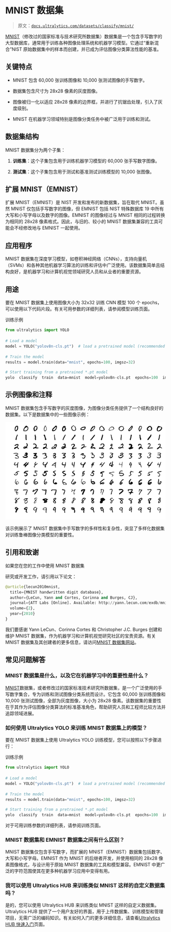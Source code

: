 # MNIST 数据集

> 原文：[`docs.ultralytics.com/datasets/classify/mnist/`](https://docs.ultralytics.com/datasets/classify/mnist/)

[MNIST](http://yann.lecun.com/exdb/mnist/)（修改过的国家标准与技术研究所数据集）数据集是一个包含手写数字的大型数据库，通常用于训练各种图像处理系统和机器学习模型。它通过“重新混合”NIST 原始数据集中的样本而创建，并已成为评估图像分类算法性能的基准。

## 关键特点

+   MNIST 包含 60,000 张训练图像和 10,000 张测试图像的手写数字。

+   数据集包含尺寸为 28x28 像素的灰度图像。

+   图像被归一化以适应 28x28 像素的边界框，并进行了抗锯齿处理，引入了灰度级别。

+   MNIST 在机器学习领域特别是图像分类任务中被广泛用于训练和测试。

## 数据集结构

MNIST 数据集分为两个子集：

1.  **训练集**：这个子集包含用于训练机器学习模型的 60,000 张手写数字图像。

1.  **测试集**：这个子集包含用于测试和基准测试训练模型的 10,000 张图像。

## 扩展 MNIST（EMNIST）

扩展 MNIST（EMNIST）是 NIST 开发和发布的新数据集，旨在取代 MNIST。虽然 MNIST 仅包括手写数字的图像，但 EMNIST 包括 NIST 特殊数据库 19 中所有大写和小写字母以及数字的图像。EMNIST 的图像经过与 MNIST 相同的过程转换为相同的 28x28 像素格式。因此，与旧的、较小的 MNIST 数据集兼容的工具可能会不经修改地与 EMNIST 一起使用。

## 应用程序

MNIST 数据集在深度学习模型，如卷积神经网络（CNNs），支持向量机（SVMs）和各种其他机器学习算法的训练和评估中广泛使用。该数据集简单且结构良好，是机器学习和计算机视觉领域研究人员和从业者的重要资源。

## 用途

要在 MNIST 数据集上使用图像大小为 32x32 训练 CNN 模型 100 个 epochs，可以使用以下代码片段。有关可用参数的详细列表，请参阅模型训练页面。

训练示例

```py
from ultralytics import YOLO

# Load a model
model = YOLO("yolov8n-cls.pt")  # load a pretrained model (recommended for training)

# Train the model
results = model.train(data="mnist", epochs=100, imgsz=32) 
```

```py
# Start training from a pretrained *.pt model
yolo  classify  train  data=mnist  model=yolov8n-cls.pt  epochs=100  imgsz=28 
```

## 示例图像和注释

MNIST 数据集包含手写数字的灰度图像，为图像分类任务提供了一个结构良好的数据集。以下是数据集中的一些图像示例：

![数据集示例图像](img/4b9b7aff5e0fc5aab0dbfcb205c470d7.png)

该示例展示了 MNIST 数据集中手写数字的多样性和复杂性，突显了多样化数据集对训练鲁棒图像分类模型的重要性。

## 引用和致谢

如果您在您的工作中使用 MNIST 数据集

研究或开发工作，请引用以下论文：

```py
@article{lecun2010mnist,
  title={MNIST handwritten digit database},
  author={LeCun, Yann and Cortes, Corinna and Burges, CJ},
  journal={ATT Labs [Online]. Available: http://yann.lecun.com/exdb/mnist},
  volume={2},
  year={2010}
} 
```

我们要感谢 Yann LeCun、Corinna Cortes 和 Christopher J.C. Burges 创建和维护 MNIST 数据集，作为机器学习和计算机视觉研究社区的宝贵资源。有关 MNIST 数据集及其创建者的更多信息，请访问[MNIST 数据集网站](http://yann.lecun.com/exdb/mnist/)。

## 常见问题解答

### MNIST 数据集是什么，以及它在机器学习中的重要性是什么？

[MNIST](http://yann.lecun.com/exdb/mnist/)数据集，或者修改过的国家标准技术研究所数据集，是一个广泛使用的手写数字集合，专为训练和测试图像分类系统而设计。它包含 60,000 张训练图像和 10,000 张测试图像，全部为灰度图像，大小为 28x28 像素。该数据集的重要性在于其作为评估图像分类算法的标准基准角色，帮助研究人员和工程师比较方法并追踪领域进展。

### 如何使用 Ultralytics YOLO 来训练 MNIST 数据集上的模型？

要在 MNIST 数据集上使用 Ultralytics YOLO 训练模型，您可以按照以下步骤进行：

训练示例

```py
from ultralytics import YOLO

# Load a model
model = YOLO("yolov8n-cls.pt")  # load a pretrained model (recommended for training)

# Train the model
results = model.train(data="mnist", epochs=100, imgsz=32) 
```

```py
# Start training from a pretrained *.pt model
yolo  classify  train  data=mnist  model=yolov8n-cls.pt  epochs=100  imgsz=28 
```

对于可用训练参数的详细列表，请参阅训练页面。

### MNIST 数据集和 EMNIST 数据集之间有什么区别？

MNIST 数据集仅包含手写数字，而扩展的 MNIST（EMNIST）数据集包括数字、大写和小写字母。EMNIST 作为 MNIST 的后继者开发，并使用相同的 28x28 像素图像格式，与设计用于原始 MNIST 数据集的工具和模型兼容。EMNIST 中更广泛的字符范围使其在更多种机器学习应用中变得有用。

### 我可以使用 Ultralytics HUB 来训练类似 MNIST 这样的自定义数据集吗？

是的，您可以使用 Ultralytics HUB 来训练类似 MNIST 这样的自定义数据集。Ultralytics HUB 提供了一个用户友好的界面，用于上传数据集、训练模型和管理项目，无需广泛的编码知识。有关如何入门的更多详细信息，请查看[Ultralytics HUB 快速入门](https://docs.ultralytics.com/hub/quickstart/)页面。
